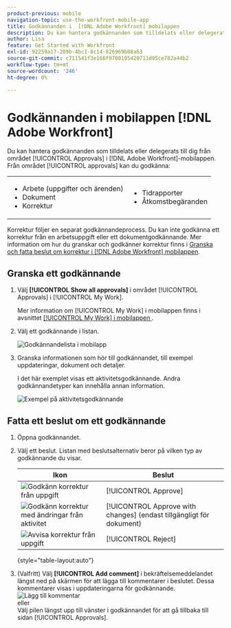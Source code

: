 ```yaml
---
product-previous: mobile
navigation-topic: use-the-workfront-mobile-app
title: Godkännanden i  [!DNL Adobe Workfront] mobilappen
description: Du kan hantera godkännanden som tilldelats eller delegerats till dig från området [!UICONTROL Approvals] i  [!DNL Adobe Workfront] mobilappen.
author: Lisa
feature: Get Started with Workfront
exl-id: 92259a17-209b-4bc1-8c14-826969b08a63
source-git-commit: c711541f3e166f9700195420711d95ce782a44b2
workflow-type: tm+mt
source-wordcount: '246'
ht-degree: 0%

---
```


# Godkännanden i mobilappen [!DNL Adobe Workfront]

Du kan hantera godkännanden som tilldelats eller delegerats till dig från området [!UICONTROL Approvals] i [!DNL Adobe Workfront]-mobilappen. Från området [!UICONTROL approvals] kan du godkänna:

<table style="table-layout:auto"> 
 <col> 
 <col> 
 <tbody> 
  <tr> 
   <td> 
    <ul> 
     <li>Arbete (uppgifter och ärenden)</li> 
     <li>Dokument</li> 
     <li>Korrektur </li> 
    </ul> </td> 
   <td> 
    <ul> 
     <li>Tidrapporter</li> 
     <li>Åtkomstbegäranden</li> 
    </ul> </td> 
  </tr> 
 </tbody> 
</table>

Korrektur följer en separat godkännandeprocess. Du kan inte godkänna ett korrektur från en arbetsuppgift eller ett dokumentgodkännande. Mer information om hur du granskar och godkänner korrektur finns i [Granska och fatta beslut om korrektur i  [!DNL Adobe Workfront] mobilappen](../../../workfront-basics/mobile-apps/using-the-workfront-mobile-app/work-with-proofs-in-mobile-app.md).

## Granska ett godkännande

1. Välj **[!UICONTROL Show all approvals]** i området [!UICONTROL Approvals] i [!UICONTROL My Work].

   Mer information om [!UICONTROL My Work] i mobilappen finns i avsnittet [[!UICONTROL My Work] i mobilappen &#x200B;](../../../workfront-basics/mobile-apps/using-the-workfront-mobile-app/my-work-section-mobile.md).

1. Välj ett godkännande i listan.

   ![Godkännandelista i mobilapp](assets/mobile-approvals-adobe-350x574.png)

1. Granska informationen som hör till godkännandet, till exempel uppdateringar, dokument och detaljer.

   I det här exemplet visas ett aktivitetsgodkännande. Andra godkännandetyper kan innehålla annan information.

   ![Exempel på aktivitetsgodkännande](assets/mobile-taskapproval-350x664.png)

## Fatta ett beslut om ett godkännande

1. Öppna godkännandet.
1. Välj ett beslut. Listan med beslutsalternativ beror på vilken typ av godkännande du visar.

   | Ikon | Beslut |
   |---|---|
   | ![Godkänn korrektur från uppgift](assets/mobile-approveprooffromtask.png) | [!UICONTROL Approve] |
   | ![Godkänn korrektur med ändringar från aktivitet](assets/mobile-approveproofwithcommentsfromtask.png) | [!UICONTROL Approve with changes] (endast tillgängligt för dokument) |
   | ![Avvisa korrektur från uppgift](assets/mobile-rejectprooffromtask.png) | [!UICONTROL Reject] |

   {style="table-layout:auto"}

1. (Valfritt) Välj **[!UICONTROL Add comment]** i bekräftelsemeddelandet längst ned på skärmen för att lägga till kommentarer i beslutet. Dessa kommentarer visas i uppdateringarna för godkännande.\
   ![Lägg till kommentar](assets/mobile-addcommenttoapproval-350x123.png)\
   eller\
   Välj pilen längst upp till vänster i godkännandet för att gå tillbaka till sidan [!UICONTROL Approvals].
